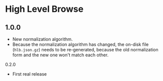 # High Level Browse

## 1.0.0

* New normalization algorithm.
* Because the normalization algorithm has changed, the on-disk file
  (`hlb.json.gz`) needs to be re-generated, because the old normalization
  form and the new one won't match each other.

0.2.0

* First real release

